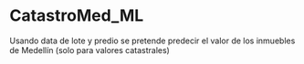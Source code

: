 # CatastroMed_ML
Usando data de lote y predio se pretende predecir el valor de los inmuebles de Medellín (solo para valores catastrales)
